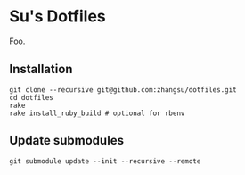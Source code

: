 # Su's Dotfiles

Foo.

## Installation

    git clone --recursive git@github.com:zhangsu/dotfiles.git
    cd dotfiles
    rake
    rake install_ruby_build # optional for rbenv

## Update submodules

    git submodule update --init --recursive --remote
